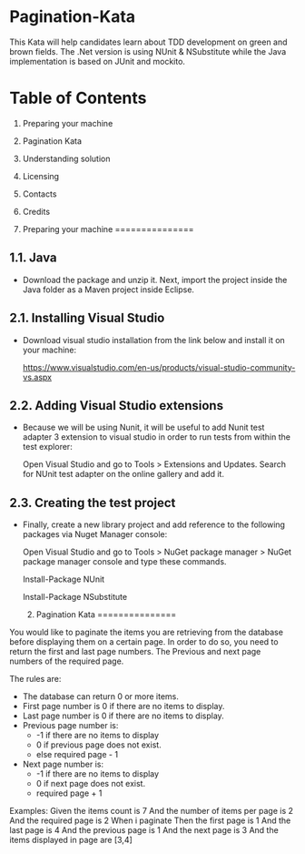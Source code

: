 Pagination-Kata
===============================

This Kata will help candidates learn about TDD development on green and brown fields. 
The .Net version is using NUnit & NSubstitute while the Java implementation is based on JUnit and mockito.

Table of Contents
=================

  1. Preparing your machine
  2. Pagination Kata
  3. Understanding solution
  4. Licensing
  5. Contacts
  6. Credits

1. Preparing your machine
===============

1.1. Java
-----------------

* Download the package and unzip it. Next, import the project inside the Java folder as a Maven project inside Eclipse.


2.1. Installing Visual Studio
-----------------

* Download visual studio installation from the link below and install it on your machine:

   https://www.visualstudio.com/en-us/products/visual-studio-community-vs.aspx

2.2. Adding Visual Studio extensions
--------------------------------

* Because we will be using Nunit, it will be useful to add Nunit test adapter 3 extension to visual studio in order to run tests from within the test explorer:

   Open Visual Studio and go to Tools > Extensions and Updates.
   Search for NUnit test adapter on the online gallery and add it.

2.3. Creating the test project
---------------------------

* Finally, create a new library project and add reference to the following packages via Nuget Manager console:

   Open Visual Studio and go to Tools > NuGet package manager > NuGet package manager console and type these commands.

   Install-Package NUnit
   
   Install-Package NSubstitute
   
   2. Pagination Kata
===============

You would like to paginate the items you are retrieving from the database before displaying them on a certain page.
In order to do so, you need to return the first and last page numbers. The Previous and next page numbers of the required page. 

The rules are:

- The database can return 0 or more items.
- First page number is 0 if there are no items to display.
- Last page number is 0 if there are no items to display.
- Previous page number is:
	* -1 if there are no items to display
	* 0 if previous page does not exist.
  * else required page - 1
- Next page number is:
	* -1 if there are no items to display
	* 0 if next page does not exist.
  * required page + 1
  
Examples:
	Given the items count is 7
	And the number of items per page is 2
	And the required page is 2
	When i paginate
	Then the first page is 1
	And the last page is 4
	And the previous page is 1
	And the next page is 3
	And the items displayed in page are [3,4]

